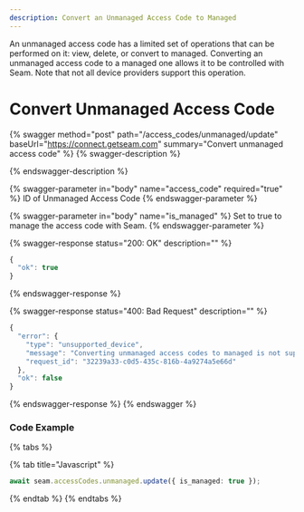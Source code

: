 ```yaml
---
description: Convert an Unmanaged Access Code to Managed
---
```


An unmanaged access code has a limited set of operations that can be performed on it: view, delete, or convert to managed.
Converting an unmanaged access code to a managed one allows it to be controlled with Seam. Note that not all device providers
support this operation.

# Convert Unmanaged Access Code

{% swagger method="post" path="/access_codes/unmanaged/update" baseUrl="https://connect.getseam.com" summary="Convert unmanaged access code" %}
{% swagger-description %}

{% endswagger-description %}

{% swagger-parameter in="body" name="access_code" required="true" %}
ID of Unmanaged Access Code
{% endswagger-parameter %}

{% swagger-parameter in="body" name="is_managed" %}
Set to true to manage the access code with Seam.
{% endswagger-parameter %}

{% swagger-response status="200: OK" description="" %}

```javascript
{
  "ok": true
}
```

{% endswagger-response %}

{% swagger-response status="400: Bad Request" description="" %}

```javascript
{
  "error": {
    "type": "unsupported_device",
    "message": "Converting unmanaged access codes to managed is not supported for this device",
    "request_id": "32239a33-c0d5-435c-816b-4a9274a5e66d"
  },
  "ok": false
}
```

{% endswagger-response %}
{% endswagger %}

### Code Example

{% tabs %}

{% tab title="Javascript" %}

```typescript
await seam.accessCodes.unmanaged.update({ is_managed: true });
```

{% endtab %}
{% endtabs %}
